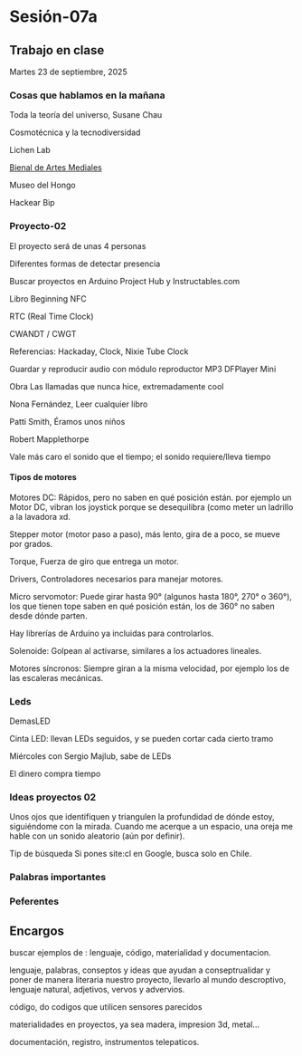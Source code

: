 # Sesión-07a

## Trabajo en clase

Martes 23 de septiembre, 2025

### Cosas que hablamos en la mañana

Toda la teoría del universo, Susane Chau

Cosmotécnica y la tecnodiversidad

Lichen Lab

[Bienal de Artes Mediales](cchv.cl/bienal-de-artes-mediales-de-santiago)

Museo del Hongo

Hackear Bip

### Proyecto-02

El proyecto será de unas 4 personas

Diferentes formas de detectar presencia

Buscar proyectos en Arduino Project Hub y Instructables.com

Libro Beginning NFC

RTC (Real Time Clock)

CWANDT / CWGT

Referencias: Hackaday, Clock, Nixie Tube Clock

Guardar y reproducir audio con módulo reproductor MP3 DFPlayer Mini

Obra Las llamadas que nunca hice, extremadamente cool

Nona Fernández, Leer cualquier libro

Patti Smith, Éramos unos niños

Robert Mapplethorpe

Vale más caro el sonido que el tiempo; el sonido requiere/lleva tiempo

#### Tipos de motores

Motores DC: Rápidos, pero no saben en qué posición están. por ejemplo un Motor DC, vibran los joystick porque se desequilibra (como meter un ladrillo a la lavadora xd.

Stepper motor (motor paso a paso), más lento, gira de a poco, se mueve por grados.

Torque, Fuerza de giro que entrega un motor.

Drivers, Controladores necesarios para manejar motores.

Micro servomotor: Puede girar hasta 90° (algunos hasta 180°, 270° o 360°), los que tienen tope saben en qué posición están, los de 360° no saben desde dónde parten.

Hay librerías de Arduino ya incluidas para controlarlos.

Solenoide: Golpean al activarse, similares a los actuadores lineales.

Motores síncronos: Siempre giran a la misma velocidad, por ejemplo los de las escaleras mecánicas.

### Leds

DemasLED

Cinta LED: llevan LEDs seguidos, y se pueden cortar cada cierto tramo

Miércoles con Sergio Majlub, sabe de LEDs

El dinero compra tiempo

### Ideas proyectos 02

Unos ojos que identifiquen y triangulen la profundidad de dónde estoy, siguiéndome con la mirada.
Cuando me acerque a un espacio, una oreja me hable con un sonido aleatorio (aún por definir).

Tip de búsqueda
Si pones site:cl en Google, busca solo en Chile.

### Palabras importantes

### Peferentes

## Encargos

buscar ejemplos de : lenguaje, código, materialidad y documentacion.

lenguaje, palabras, conseptos y ideas que ayudan a conseptrualidar y poner de manera literaria nuestro proyecto, llevarlo al mundo descroptivo, lenguaje natural, adjetivos, vervos y advervios.

código, do codigos que utilicen sensores parecidos

materialidades en proyectos,  ya sea madera, impresion 3d, metal...

documentación, registro, instrumentos telepaticos.
